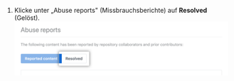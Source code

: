 1. Klicke unter „Abuse reports" (Missbrauchsberichte) auf **Resolved** (Gelöst). ![Registerkarte "Resolved" (Gelöst) unter "Abuse reports" (Missbrauchsberichte)](/assets/images/help/repository/reported-content-resolved-tab.png)
